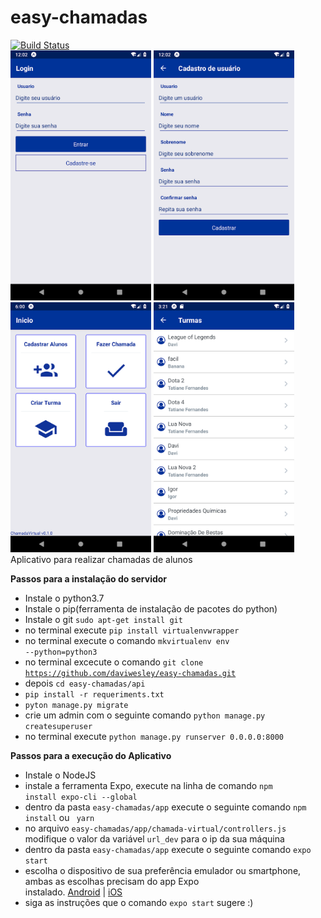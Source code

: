 # easy-chamadas
[![Build Status](https://travis-ci.org/daviwesley/easy-chamadas.svg?branch=master)](https://travis-ci.org/daviwesley/easy-chamadas)
</br>
<img src='assets/imgs/login.png' height=400/> <img src='assets/imgs/signup.png' height=400/><br><img src='assets/imgs/mainscreen.png' height=400/> <img src='assets/imgs/class_list.png' height=400/>
<br>
Aplicativo para realizar chamadas de alunos

**Passos para a instalação do servidor**

* Instale o python3.7
* Instale o pip(ferramenta de instalação de pacotes do python)
* Instale o git <code>sudo apt-get install git</code>
* no terminal execute <code>pip install virtualenvwrapper</code>
* no terminal execute o comando <code>mkvirtualenv env --python=python3</code>
* no terminal excecute o comando <code>git clone https://github.com/daviwesley/easy-chamadas.git</code>
* depois <code>cd easy-chamadas/api</code>
* <code>pip install -r requeriments.txt</code>
* <code>pyton manage.py migrate</code>
* crie um admin com o seguinte comando <code>python manage.py createsuperuser</code>
* no terminal execute `python manage.py runserver 0.0.0.0:8000`

**Passos para a execução do Aplicativo**

* Instale o NodeJS
* instale a ferramenta Expo, execute na linha de comando <code>npm install expo-cli --global</code>
* dentro da pasta `easy-chamadas/app` execute o seguinte comando <code>npm install</code> ou <code> yarn</code>
* no arquivo `easy-chamadas/app/chamada-virtual/controllers.js` modifique o valor da  variável `url_dev` para o ip da sua máquina
* dentro da pasta `easy-chamadas/app` execute o seguinte comando <code>expo start</code>
* escolha o dispositivo de sua preferência emulador ou smartphone, ambas as escolhas precisam do app Expo<br>
instalado. <a href="https://play.google.com/store/apps/details?id=host.exp.exponent&hl=pt_BR">Android</a> | <a href="https://itunes.apple.com/us/app/expo-client/id982107779?mt=8">iOS</a>
* siga as instruções que o comando `expo start` sugere :)
